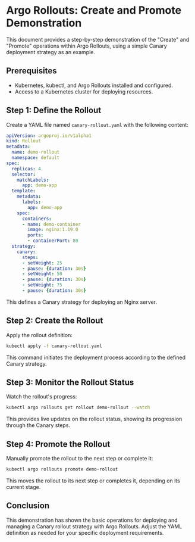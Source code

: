 # Argo Rollouts: Create and Promote Demonstration

This document provides a step-by-step demonstration of the "Create" and "Promote" operations within Argo Rollouts, using a simple Canary deployment strategy as an example.

## Prerequisites

- Kubernetes, kubectl, and Argo Rollouts installed and configured.
- Access to a Kubernetes cluster for deploying resources.

## Step 1: Define the Rollout

Create a YAML file named `canary-rollout.yaml` with the following content:

```yaml
apiVersion: argoproj.io/v1alpha1
kind: Rollout
metadata:
  name: demo-rollout
  namespace: default
spec:
  replicas: 4
  selector:
    matchLabels:
      app: demo-app
  template:
    metadata:
      labels:
        app: demo-app
    spec:
      containers:
      - name: demo-container
        image: nginx:1.19.0
        ports:
        - containerPort: 80
  strategy:
    canary:
      steps:
      - setWeight: 25
      - pause: {duration: 30s}
      - setWeight: 50
      - pause: {duration: 30s}
      - setWeight: 75
      - pause: {duration: 30s}
```

This defines a Canary strategy for deploying an Nginx server.

## Step 2: Create the Rollout

Apply the rollout definition:

```bash
kubectl apply -f canary-rollout.yaml
```

This command initiates the deployment process according to the defined Canary strategy.

## Step 3: Monitor the Rollout Status

Watch the rollout's progress:

```bash
kubectl argo rollouts get rollout demo-rollout --watch
```

This provides live updates on the rollout status, showing its progression through the Canary steps.

## Step 4: Promote the Rollout

Manually promote the rollout to the next step or complete it:

```bash
kubectl argo rollouts promote demo-rollout
```

This moves the rollout to its next step or completes it, depending on its current stage.

## Conclusion

This demonstration has shown the basic operations for deploying and managing a Canary rollout strategy with Argo Rollouts. Adjust the YAML definition as needed for your specific deployment requirements.

